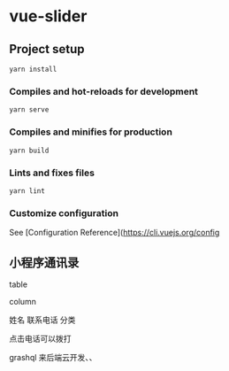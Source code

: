 # vue-slider

## Project setup
```
yarn install
```

### Compiles and hot-reloads for development
```
yarn serve
```

### Compiles and minifies for production
```
yarn build
```

### Lints and fixes files
```
yarn lint
```

### Customize configuration
See [Configuration Reference](https://cli.vuejs.org/config

## 小程序通讯录

table 

column 

姓名 联系电话 分类

点击电话可以拨打

grashql 来后端云开发、、

